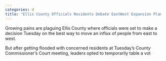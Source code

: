 ```yaml
---
categories: d
title: "Ellis County Officials Residents Debate EastWest Expansion Plan"
---
```


Growing pains are plaguing Ellis County where officials were set to make a decision Tuesday on the best way to move an influx of people from east to west.



But after getting flooded with concerned residents at Tuesday’s County Commissioner’s Court meeting, leaders opted to temporarily table a vot